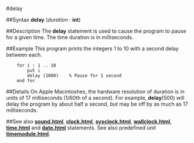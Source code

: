 
#delay

##Syntax
**delay** (_duration_ : **int**)



##Description
The **delay** statement is used to cause the program to pause for a given time. The time duration is in milliseconds.



##Example
This program prints the integers 1 to 10 with a second delay between each.


        for i : 1 .. 10
            put i
            delay (1000)    % Pause for 1 second
        end for
##Details
On Apple Macintoshes, the hardware resolution of duration is in units of 17 milliseconds (1/60th of a second). For example, **delay**(500) will delay the program by about half a second, but may be off by as much as 17 milliseconds.



##See also
**[sound.html](sound)**, **[clock.html](clock)**, **[sysclock.html](sysclock)**, **[wallclock.html](wallclock)**, **[time.html](time)** and **[date.html](date)** statements.
See also predefined unit **[timemodule.html](Time)**.



